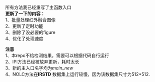 所有方法我已经重写了主函数入口    
**更新了一下的内容：**    
1、批量处理红外融合图像   
2、更新了定时功能    
3、删除了没必要的figure   
4、优化了处理速度  


**注意**   
1、本repo不给检测结果，需要可以根据代码自行运行    
2、IPI方法已经被放弃更新，耗时太长    
3、新的主入口名字均为*main_new*      
4、NOLC方法在**IRSTD** 数据集上运行较慢，因为该数据集尺寸为512*512.     
